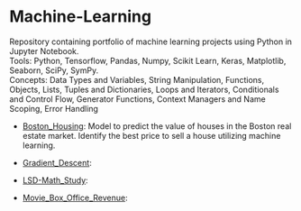 # Machine-Learning
Repository containing portfolio of machine learning projects using Python in Jupyter Notebook.  
Tools: Python, Tensorflow, Pandas, Numpy, Scikit Learn, Keras, Matplotlib, Seaborn, SciPy, SymPy.  
Concepts: Data Types and Variables, String Manipulation, Functions, Objects, Lists, Tuples and Dictionaries, Loops and Iterators, Conditionals and Control Flow, Generator Functions, Context Managers and Name Scoping, Error Handling

  - [Boston_Housing](https://github.com/dt1993/Machine-Learning/tree/master/Boston_Housing): Model to predict the value of houses in the Boston real estate market. Identify the best price to sell a house utilizing machine learning.
  
  - [Gradient_Descent](https://github.com/dt1993/Machine-Learning/tree/master/Gradient_Descent):
  
  - [LSD-Math_Study](https://github.com/dt1993/Machine-Learning/tree/master/LSD-Math_Study):
  
  - [Movie_Box_Office_Revenue](https://github.com/dt1993/Machine-Learning/tree/master/Movie_Box_Office_Revenue):
